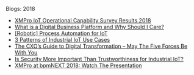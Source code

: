 Blogs: 2018

* [XMPro IoT Operational Capability Survey Results 2018](resources/faqs/external-content/blogs/2018/xmpro-iot-operational-capability-survey-results-2018.md)
* [What is a Digital Business Platform and Why Should I Care?](resources/faqs/external-content/blogs/2018/what-is-a-digital-business-platform-and-why-should-i-care.md)
* [[Robotic] Process Automation for IoT](resources/faqs/external-content/blogs/2018/robotic-process-automation-for-iot.md)
* [3 Patterns of Industrial IoT Use Cases](resources/faqs/external-content/blogs/2018/3-patterns-of-industrial-iot-use-cases.md)
* [The CXO’s Guide to Digital Transformation – May The Five Forces Be With You](resources/faqs/external-content/blogs/2018/the-cxos-guide-to-digital-transformation--may-the-five-forces-be-with-you.md)
* [Is Security More Important Than Trustworthiness for Industrial IoT?](resources/faqs/external-content/blogs/2018/is-security-more-important-than-trustworthiness-for-industrial-iot.md)
* [XMPro at bpmNEXT 2018: Watch The Presentation](resources/faqs/external-content/blogs/2018/xmpro-at-bpmnext-2018-watch-the-presentation.md)
